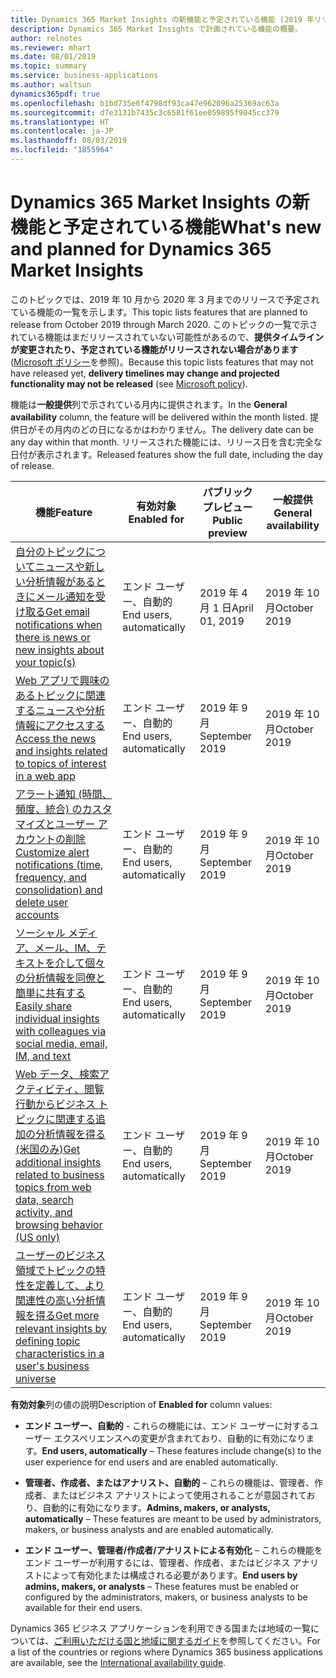 ```yaml
---
title: Dynamics 365 Market Insights の新機能と予定されている機能 (2019 年リリース ウェーブ 2)
description: Dynamics 365 Market Insights で計画されている機能の概要。
author: relnotes
ms.reviewer: mhart
ms.date: 08/01/2019
ms.topic: summary
ms.service: business-applications
ms.author: waltsun
dynamics365pdf: true
ms.openlocfilehash: b1bd735e6f4798df93ca47e962096a25369ac63a
ms.sourcegitcommit: d7e3131b7435c3c6581f61ee059895f9045cc379
ms.translationtype: HT
ms.contentlocale: ja-JP
ms.lasthandoff: 08/03/2019
ms.locfileid: "1855964"
---
```

# <a name="whats-new-and-planned-for-dynamics-365-market-insights"></a><span data-ttu-id="f7019-103">Dynamics 365 Market Insights の新機能と予定されている機能</span><span class="sxs-lookup"><span data-stu-id="f7019-103">What's new and planned for Dynamics 365 Market Insights</span></span>

<span data-ttu-id="f7019-104">このトピックでは、2019 年 10 月から 2020 年 3 月までのリリースで予定されている機能の一覧を示します。</span><span class="sxs-lookup"><span data-stu-id="f7019-104">This topic lists features that are planned to release from October 2019 through March 2020.</span></span> <span data-ttu-id="f7019-105">このトピックの一覧で示されている機能はまだリリースされていない可能性があるので、**提供タイムラインが変更されたり、予定されている機能がリリースされない場合があります** ([Microsoft ポリシー](https://go.microsoft.com/fwlink/p/?linkid=2007332)を参照)。</span><span class="sxs-lookup"><span data-stu-id="f7019-105">Because this topic lists features that may not have released yet, **delivery timelines may change and projected functionality may not be released** (see [Microsoft policy](https://go.microsoft.com/fwlink/p/?linkid=2007332)).</span></span>

<span data-ttu-id="f7019-106">機能は**一般提供**列で示されている月内に提供されます。</span><span class="sxs-lookup"><span data-stu-id="f7019-106">In the **General availability** column, the feature will be delivered within the month listed.</span></span> <span data-ttu-id="f7019-107">提供日がその月内のどの日になるかはわかりません。</span><span class="sxs-lookup"><span data-stu-id="f7019-107">The delivery date can be any day within that month.</span></span> <span data-ttu-id="f7019-108">リリースされた機能には、リリース日を含む完全な日付が表示されます。</span><span class="sxs-lookup"><span data-stu-id="f7019-108">Released features show the full date, including the day of release.</span></span> 

| <span data-ttu-id="f7019-109">機能</span><span class="sxs-lookup"><span data-stu-id="f7019-109">Feature</span></span>    | <span data-ttu-id="f7019-110">有効対象</span><span class="sxs-lookup"><span data-stu-id="f7019-110">Enabled for</span></span>    |  <span data-ttu-id="f7019-111">パブリック プレビュー</span><span class="sxs-lookup"><span data-stu-id="f7019-111">Public preview</span></span> | <span data-ttu-id="f7019-112">一般提供</span><span class="sxs-lookup"><span data-stu-id="f7019-112">General availability</span></span> | 
| ---------- |---------------- | --------------- |-------------- |
| [<span data-ttu-id="f7019-113">自分のトピックについてニュースや新しい分析情報があるときにメール通知を受け取る</span><span class="sxs-lookup"><span data-stu-id="f7019-113">Get email notifications when there is news or new insights about your topic(s)</span></span>](get-alerts-when-people-talk-about-product-brand-or-company-web.md) | <span data-ttu-id="f7019-114">エンド ユーザー、自動的</span><span class="sxs-lookup"><span data-stu-id="f7019-114">End users, automatically</span></span>|<span data-ttu-id="f7019-115">2019 年 4 月 1 日</span><span class="sxs-lookup"><span data-stu-id="f7019-115">April 01, 2019</span></span>| <span data-ttu-id="f7019-116">2019 年 10 月</span><span class="sxs-lookup"><span data-stu-id="f7019-116">October 2019</span></span>|  
| [<span data-ttu-id="f7019-117">Web アプリで興味のあるトピックに関連するニュースや分析情報にアクセスする</span><span class="sxs-lookup"><span data-stu-id="f7019-117">Access the news and insights related to topics of interest in a web app</span></span>](drill-into-details-insights-directly-newsfeed.md) | <span data-ttu-id="f7019-118">エンド ユーザー、自動的</span><span class="sxs-lookup"><span data-stu-id="f7019-118">End users, automatically</span></span>|<span data-ttu-id="f7019-119">2019 年 9 月</span><span class="sxs-lookup"><span data-stu-id="f7019-119">September 2019</span></span>| <span data-ttu-id="f7019-120">2019 年 10 月</span><span class="sxs-lookup"><span data-stu-id="f7019-120">October 2019</span></span>|  
| [<span data-ttu-id="f7019-121">アラート通知 (時間、頻度、統合) のカスタマイズとユーザー アカウントの削除</span><span class="sxs-lookup"><span data-stu-id="f7019-121">Customize alert notifications (time, frequency, and consolidation) and delete user accounts</span></span>](customize-alert-notifications-time-frequency-consolidation-delete-user-accounts.md) | <span data-ttu-id="f7019-122">エンド ユーザー、自動的</span><span class="sxs-lookup"><span data-stu-id="f7019-122">End users, automatically</span></span>|<span data-ttu-id="f7019-123">2019 年 9 月</span><span class="sxs-lookup"><span data-stu-id="f7019-123">September 2019</span></span>| <span data-ttu-id="f7019-124">2019 年 10 月</span><span class="sxs-lookup"><span data-stu-id="f7019-124">October 2019</span></span>|  
| [<span data-ttu-id="f7019-125">ソーシャル メディア、メール、IM、テキストを介して個々の分析情報を同僚と簡単に共有する</span><span class="sxs-lookup"><span data-stu-id="f7019-125">Easily share individual insights with colleagues via social media, email, IM, and text</span></span>](share-insights-others.md) | <span data-ttu-id="f7019-126">エンド ユーザー、自動的</span><span class="sxs-lookup"><span data-stu-id="f7019-126">End users, automatically</span></span>|<span data-ttu-id="f7019-127">2019 年 9 月</span><span class="sxs-lookup"><span data-stu-id="f7019-127">September 2019</span></span>| <span data-ttu-id="f7019-128">2019 年 10 月</span><span class="sxs-lookup"><span data-stu-id="f7019-128">October 2019</span></span>|  
| [<span data-ttu-id="f7019-129">Web データ、検索アクティビティ、閲覧行動からビジネス トピックに関連する追加の分析情報を得る (米国のみ)</span><span class="sxs-lookup"><span data-stu-id="f7019-129">Get additional insights related to business topics from web data, search activity, and browsing behavior (US only)</span></span>](initial-set-insights-october-2019.md) | <span data-ttu-id="f7019-130">エンド ユーザー、自動的</span><span class="sxs-lookup"><span data-stu-id="f7019-130">End users, automatically</span></span>|<span data-ttu-id="f7019-131">2019 年 9 月</span><span class="sxs-lookup"><span data-stu-id="f7019-131">September 2019</span></span>| <span data-ttu-id="f7019-132">2019 年 10 月</span><span class="sxs-lookup"><span data-stu-id="f7019-132">October 2019</span></span>|  
| [<span data-ttu-id="f7019-133">ユーザーのビジネス領域でトピックの特性を定義して、より関連性の高い分析情報を得る</span><span class="sxs-lookup"><span data-stu-id="f7019-133">Get more relevant insights by defining topic characteristics in a user's business universe</span></span>](define-relevant-topics-business.md) | <span data-ttu-id="f7019-134">エンド ユーザー、自動的</span><span class="sxs-lookup"><span data-stu-id="f7019-134">End users, automatically</span></span>|<span data-ttu-id="f7019-135">2019 年 9 月</span><span class="sxs-lookup"><span data-stu-id="f7019-135">September 2019</span></span>| <span data-ttu-id="f7019-136">2019 年 10 月</span><span class="sxs-lookup"><span data-stu-id="f7019-136">October 2019</span></span>|  

<span data-ttu-id="f7019-137">**有効対象**列の値の説明</span><span class="sxs-lookup"><span data-stu-id="f7019-137">Description of **Enabled for** column values:</span></span>

- <span data-ttu-id="f7019-138">**エンド ユーザー、自動的** - これらの機能には、エンド ユーザーに対するユーザー エクスペリエンスへの変更が含まれており、自動的に有効になります。</span><span class="sxs-lookup"><span data-stu-id="f7019-138">**End users, automatically** – These features include change(s) to the user experience for end users and are enabled automatically.</span></span>

- <span data-ttu-id="f7019-139">**管理者、作成者、またはアナリスト、自動的** – これらの機能は、管理者、作成者、またはビジネス アナリストによって使用されることが意図されており、自動的に有効になります。</span><span class="sxs-lookup"><span data-stu-id="f7019-139">**Admins, makers, or analysts, automatically**  – These features are meant to be used by administrators, makers, or business analysts and are enabled automatically.</span></span>

- <span data-ttu-id="f7019-140">**エンド ユーザー、管理者/作成者/アナリストによる有効化** – これらの機能をエンド ユーザーが利用するには、管理者、作成者、またはビジネス アナリストによって有効化または構成される必要があります。</span><span class="sxs-lookup"><span data-stu-id="f7019-140">**End users by admins, makers, or analysts** – These features must be enabled or configured by the administrators, makers, or business analysts to be available for their end users.</span></span>


<span data-ttu-id="f7019-141">Dynamics 365 ビジネス アプリケーションを利用できる国または地域の一覧については、[ご利用いただける国と地域に関するガイド](https://aka.ms/dynamics_365_international_availability_deck)を参照してください。</span><span class="sxs-lookup"><span data-stu-id="f7019-141">For a list of the countries or regions where Dynamics 365 business applications are available, see the [International availability guide](https://aka.ms/dynamics_365_international_availability_deck).</span></span> 
